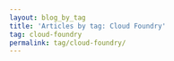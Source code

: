```yaml
---
layout: blog_by_tag
title: 'Articles by tag: Cloud Foundry'
tag: cloud-foundry
permalink: tag/cloud-foundry/
---
```

